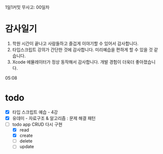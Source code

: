1일1커밋 무사고: 00일차

# 감사일기

1. 학원 시간이 끝나고 사람들하고 즐겁게 이야기할 수 있어서 감사합니다.
2. 타입스크립트 강의가 간단한 것에 감사합니다. 미리예습을 편하게 할 수 있을 것 같습니다.
3. Xcode 에뮬레이터가 정상 동작해서 감사합니다. 개발 경험이 더욱더 좋아졌습니다.

05:08

# todo

- [x] 타입 스크립트 예습 - 4강
- [x] 유데미 - 자료구조 & 알고리즘 : 문제 해결 패턴
- [ ] todo app CRUD 다시 구현
  - [x] read
  - [x] create
  - [ ] delete
  - [ ] update

